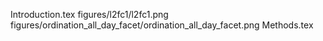 Introduction.tex
figures/l2fc1/l2fc1.png
figures/ordination_all_day_facet/ordination_all_day_facet.png
Methods.tex